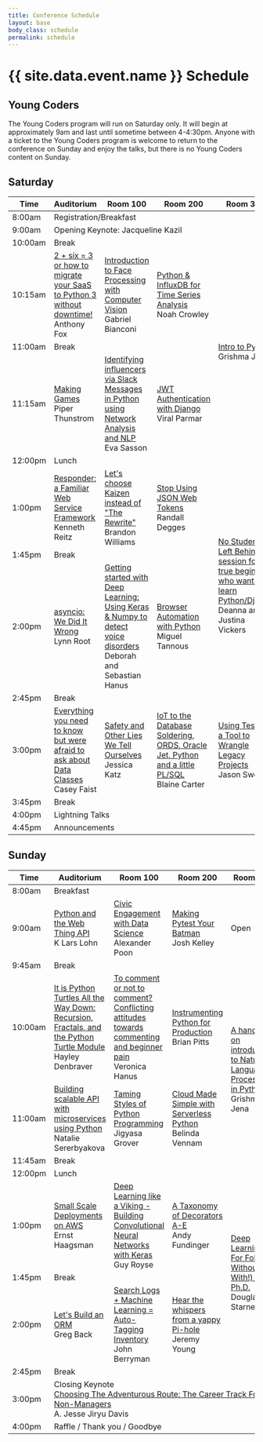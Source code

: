 ```yaml
---
title: Conference Schedule
layout: base
body_class: schedule
permalink: schedule
---
```


# {{ site.data.event.name }} Schedule

## Young Coders

The Young Coders program will run on Saturday only. It will begin at approximately 9am and last until sometime between 4-4:30pm.
Anyone with a ticket to the Young Coders program is welcome to return to the conference on Sunday and enjoy the talks, but there is no Young Coders content on Sunday.

## Saturday

<table>
<colgroup>
  <col width="8%">
  <col width="23%">
  <col width="23%">
  <col width="23%">
  <col width="23%">
</colgroup>
<thead>
  <tr>
    <th>Time</th>
    <th>Auditorium</th>
    <th>Room 100</th>
    <th>Room 200</th>
    <th>Room 300</th>
  </tr>
</thead>
<tbody>
  <tr class="schedule-8am">
    <td class="time">8:00am</td>
    <td class="all-rooms breakfast" colspan="4">Registration/Breakfast</td>
  </tr>
  <tr class="schedule-9am">
    <td class="time">9:00am</td>
    <td class="aud keynote" colspan="4">Opening Keynote: Jacqueline Kazil</td>
  </tr>
  <tr class="schedule-10am">
    <td class="time">10:00am</td>
    <td class="break" colspan="4">Break</td>
  </tr>
  <tr class="schedule-1015am">
    <td class="time">10:15am</td>
    <td class="aud">
      <a href="/talks/2-plus-six-equals-3">2 + six = 3 or how to migrate your SaaS to Python 3 without downtime!</a> <br/>
      Anthony Fox
    </td>
    <td class="room-100">
      <a href="/talks/introduction-to-face-processing-with-computer-vision">Introduction to Face Processing with Computer Vision</a> <br/>
      Gabriel Bianconi
    </td>
    <td class="room-200">
      <a href="/talks/python--influxdb-for-time-series-analysis">Python & InfluxDB for Time Series Analysis</a> <br/>
      Noah Crowley
    </td>
    <td class="room-300" rowspan="3">
      <a href="/talks/intro-to-python">Intro to Python</a> <br/>
      Grishma Jena
      </td>
  </tr>
  <tr class="schedule-11am">
    <td class="time">11:00am</td>
    <td class="break" colspan="3">Break</td>
  </tr>
  <tr class="schedule-1115am">
    <td class="time">11:15am</td>
    <td class="aud">
      <a href="/talks/making-games">Making Games</a> <br/>
      Piper Thunstrom
    </td>
    <td class="room-100">
      <a href="/talks/identifying-influencers-via-slack-messages-in-python-using-network-analysis-and-nlp">Identifying influencers via Slack Messages in Python using Network Analysis and NLP</a> <br/>
      Eva Sasson
    </td>
    <td class="room-200">
      <a href="/talks/jwt-authentication-with-django">JWT Authentication with Django</a> <br/>
      Viral Parmar
    </td>
  </tr>
  <tr class="schedule-12pm">
    <td class="time">12:00pm</td>
    <td class="all-rooms lunch" colspan="4">Lunch</td>
  </tr>
  <tr class="schedule-1pm">
    <td class="time">1:00pm</td>
    <td class="aud">
      <a href="/talks/responder-a-familiar-web-service-framework">Responder: a Familiar Web Service Framework</a> <br/>
      Kenneth Reitz
    </td>
    <td class="room-100">
      <a href="/talks/lets-choose-kaizen-instead-of-the-rewrite">Let's choose Kaizen instead of "The Rewrite"</a> <br/>
      Brandon Williams
    </td>
    <td class="room-200">
      <a href="/talks/stop-using-json-web-tokens">Stop Using JSON Web Tokens</a> <br/>
      Randall Degges
    </td>
    <td class="room-300" rowspan="4">
      <a href="/talks/no-student-left-behind-a-session-for-true-beginners-who-want-to-learn-pythondjango">No Student Left Behind! A session for true beginners who want to learn Python/Django</a> <br/>
      Deanna and Justina Vickers
    </td>
  </tr>
  <tr class="schedule-145pm">
    <td class="time">1:45pm</td>
    <td class="break" colspan="3">Break</td>
  </tr>
  <tr class="schedule-2pm">
    <td class="time">2:00pm</td>
    <td class="aud">
      <a href="/talks/asyncio-we-did-it-wrong">asyncio: We Did It Wrong</a> <br/>
      Lynn Root
    </td>
    <td class="room-100">
      <a href="/talks/getting-started-with-deep-learning-using-keras--numpy-to-detect-voice-disorders">Getting started with Deep Learning&#58; Using Keras & Numpy to detect voice disorders</a> <br/>
      Deborah and Sebastian Hanus 
    </td>
    <td class="room-200">
      <a href="/talks/browser-automation-with-python">Browser Automation with Python</a> <br/>
      Miguel Tannous
    </td>
  </tr>
  <tr class="schedule-245pm">
    <td class="time">2:45pm</td>
    <td class="break" colspan="3">Break</td>
  </tr>
  <tr class="schedule-3pm">
    <td class="time">3:00pm</td>
    <td class="aud">
      <a href="/talks/everything-you-need-to-know-but-were-afraid-to-ask-about-data-classes">Everything you need to know but were afraid to ask about Data Classes</a> <br/>
      Casey Faist
    </td>
    <td class="room-100">
      <a href="/talks/safety-and-other-lies-we-tell-ourselves">Safety and Other Lies We Tell Ourselves</a> <br/>
      Jessica Katz
    </td>
    <td class="room-200">
      <a href="/talks/iot-to-the-database-soldering-ords-oracle-jet-python-and-a-little-plsql">IoT to the Database Soldering, ORDS, Oracle Jet, Python and a little PL/SQL</a> <br/>
      Blaine Carter
    </td>
    <td class="room-300">
      <a href="/talks/using-tests-as-a-tool-to-wrangle-legacy-projects">Using Tests as a Tool to Wrangle Legacy Projects</a> <br/>
      Jason Swett
    </td>
  </tr>
  <tr class="schedule-345pm">
    <td class="time">3:45pm</td>
    <td class="break" colspan="4">Break</td>
  </tr>
  <tr class="schedule-4pm">
    <td class="time">4:00pm</td>
    <td class="aud lightning-talks" colspan="4">Lightning Talks</td>
  </tr>
  <tr class="schedule-445pm">
    <td class="time">4:45pm</td>
    <td class="aud announcements" colspan="4">Announcements</td>
  </tr>
</tbody>
</table>


## Sunday


<table>
<colgroup>
  <col width="8%">
  <col width="23%">
  <col width="23%">
  <col width="23%">
  <col width="23%">
</colgroup>
<thead>
  <tr>
    <th>Time</th>
    <th>Auditorium</th>
    <th>Room 100</th>
    <th>Room 200</th>
    <th>Room 300</th>
  </tr>
</thead>
<tbody>
  <tr class="schedule-8am">
    <td class="time">8:00am</td>
    <td class="all-rooms breakfast" colspan="4">Breakfast</td>
  </tr>
  <tr class="schedule-9am">
    <td class="time">9:00am</td>
    <td class="aud">
      <a href="/talks/python-and-the-web-thing-api">Python and the Web Thing API</a> <br/>
      K Lars Lohn
    </td>
    <td class="room-100">
      <a href="/talks/civic-engagement-with-data-science">Civic Engagement with Data Science</a> <br/>
      Alexander Poon
    </td>
    <td class="room-200">
      <a href="/talks/making-pytest-your-batman">Making Pytest Your Batman</a> <br/>
      Josh Kelley
    </td>
    <td class="room-300 open">Open</td>
  </tr>
  <tr class="schedule-945am">
    <td class="time">9:45am</td>
    <td class="break" colspan="4">Break</td>
  </tr>
  <tr class="schedule-10am">
    <td class="time">10:00am</td>
    <td class="aud">
      <a href="/talks/it-is-python-turtles-all-the-way-down-recursion-fractals-and-the-python-turtle-module">It is Python Turtles All the Way Down: Recursion, Fractals, and the Python Turtle Module</a> <br/>
      Hayley Denbraver
    </td>
    <td class="room-100">
      <a href="/talks/to-comment-or-not-to-comment">To comment or not to comment? Conflicting attitudes towards commenting and beginner pain</a> <br/>
      Veronica Hanus
    </td>
    <td class="room-200">
      <a href="/talks/instrumenting-python-for-production">Instrumenting Python for Production</a> <br/>
      Brian Pitts
    </td>
    <td class="room-300" rowspan="3">
      <a href="/talks/a-handson-introduction-to-natural-language-processing-in-python">A hands-on introduction to Natural Language Processing in Python</a> <br/>
      Grishma Jena
    </td>
  </tr>
  <tr class="schedule-11am">
    <td class="time">11:00am</td>
    <td class="aud">
      <a href="/talks/building-scalable-api-with-microservices-using-python">Building scalable API with microservices using Python</a> <br/>
      Natalie Sererbyakova
    </td>
    <td class="room-100">
      <a href="/talks/taming-styles-of-python-programming">Taming Styles of Python Programming</a> <br/>
      Jigyasa Grover
    </td>
    <td class="room-200">
      <a href="/talks/cloud-made-simple-with-serverless-python">Cloud Made Simple with Serverless Python</a> <br/>
      Belinda Vennam
    </td>
  </tr>
  <tr class="schedule-1145pm">
    <td class="time">11:45am</td>
    <td class="break" colspan="3">Break</td>
  </tr>
  <tr class="schedule-12pm">
    <td class="time">12:00pm</td>
    <td class="all-rooms lunch" colspan="4">Lunch</td>
  </tr>
  <tr class="schedule-1pm">
    <td class="time">1:00pm</td>
    <td class="aud">
      <a href="/talks/small-scale-deployments-on-aws">Small Scale Deployments on AWS</a> <br/>
      Ernst Haagsman
    </td>
    <td class="room-100">
      <a href="/talks/deep-learning-like-a-viking--building-convolutional-neural-networks-with-keras">Deep Learning like a Viking - Building Convolutional Neural Networks with Keras</a> <br/>
      Guy Royse
    </td>
    <td class="room-200">
      <a href="/talks/-a-taxonomy-of-decorators-ae">A Taxonomy of Decorators A-E</a> <br/>
      Andy Fundinger
    </td>
    <td class="room-300" rowspan="3">
      <a href="/talks/deep-learning-for-folks-without-or-with-a-phd">Deep Learning For Folks Without (or With!) a Ph.D.</a> <br/>
      Douglas Starnes
    </td>
  </tr>
  <tr class="schedule-145pm">
    <td class="time">1:45pm</td>
    <td class="break" colspan="3">Break</td>
  </tr>
  <tr class="schedule-2pm">
    <td class="time">2:00pm</td>
    <td class="aud">
      <a href="/talks/lets-build-an-orm">Let's Build an ORM</a> <br/>
      Greg Back
    </td>
    <td class="room-100">
      <a href="/talks/search-logs--machine-learning--autotagging-inventory">Search Logs + Machine Learning = Auto-Tagging Inventory</a> <br/>
      John Berryman
    </td>
    <td class="room-200">
      <a href="/talks/hear-the-whispers-from-a-yappy-pihole">Hear the whispers from a yappy Pi-hole</a> <br/>
      Jeremy Young
    </td>
  </tr>
  <tr class="schedule-245pm">
    <td class="time">2:45pm</td>
    <td class="break" colspan="4">Break</td>
  </tr>
  <tr class="schedule-3pm">
    <td class="time">3:00pm</td>
    <td class="keynote" colspan="4">
      <span class="title">Closing Keynote</span> <br/>
      <a href="/talks/choosing-the-adventure-route">Choosing The Adventurous Route: The Career Track For Non-Managers</a> <br/>
      A. Jesse Jiryu Davis
    </td>
  </tr>
  <tr class="schedule-4pm">
    <td class="time">4:00pm</td>
    <td class="aud announcements" colspan="4">Raffle / Thank you / Goodbye</td>
  </tr>
</tbody>
</table>
